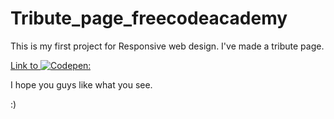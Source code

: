# Tribute_page_freecodeacademy

<p>This is my first project for Responsive web design.
I've made a tribute page.</p>

[Link to ![Codepen:](https://img.favpng.com/13/19/12/computer-icons-scalable-vector-graphics-portable-network-graphics-codepen-png-favpng-T8NcxG8PN1La2ZkBAEwXK3Niq.jpg "LCO")](https://codepen.io/shrutikdev/pen/KKMBXWW)

<p>I hope you guys like what you see.</p>

:)
